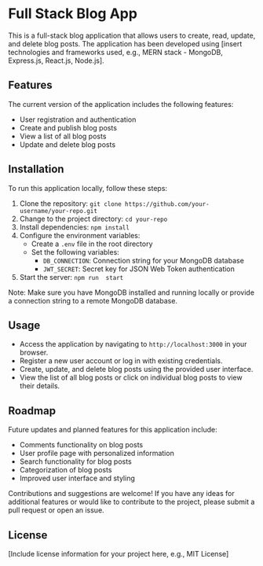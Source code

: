 # Full Stack Blog App

This is a full-stack blog application that allows users to create, read, update, and delete blog posts. The application has been developed using [insert technologies and frameworks used, e.g., MERN stack - MongoDB, Express.js, React.js, Node.js].

## Features

The current version of the application includes the following features:

- User registration and authentication
- Create and publish blog posts
- View a list of all blog posts
- Update and delete blog posts

## Installation

To run this application locally, follow these steps:

1. Clone the repository: `git clone https://github.com/your-username/your-repo.git`
2. Change to the project directory: `cd your-repo`
3. Install dependencies: `npm install`
4. Configure the environment variables:
   - Create a `.env` file in the root directory
   - Set the following variables:
     - `DB_CONNECTION`: Connection string for your MongoDB database
     - `JWT_SECRET`: Secret key for JSON Web Token authentication
5. Start the server: `npm run  start`

Note: Make sure you have MongoDB installed and running locally or provide a connection string to a remote MongoDB database.

## Usage

- Access the application by navigating to `http://localhost:3000` in your browser.
- Register a new user account or log in with existing credentials.
- Create, update, and delete blog posts using the provided user interface.
- View the list of all blog posts or click on individual blog posts to view their details.

## Roadmap

Future updates and planned features for this application include:

- Comments functionality on blog posts
- User profile page with personalized information
- Search functionality for blog posts
- Categorization of blog posts
- Improved user interface and styling

Contributions and suggestions are welcome! If you have any ideas for additional features or would like to contribute to the project, please submit a pull request or open an issue.

## License

[Include license information for your project here, e.g., MIT License]



